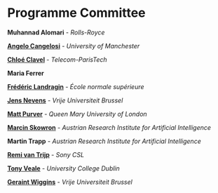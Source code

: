 # Programme Committee

**Muhannad Alomari** - *Rolls-Royce*

[**Angelo Cangelosi**](https://www.research.manchester.ac.uk/portal/angelo.cangelosi.html) - *University of Manchester*

[**Chloé Clavel**](https://clavel.wp.imt.fr/) - *Telecom-ParisTech*

**Maria Ferrer**

[**Frédéric Landragin**](http://lattice.cnrs.fr/Landragin-Frederic?lang=fr) - *École normale supérieure*

[**Jens Nevens**](https://ai.vub.ac.be/members/jens-nevens) - *Vrije Universiteit Brussel*

[**Matt Purver**](https://www.google.com/url?sa=t&rct=j&q=&esrc=s&source=web&cd=1&cad=rja&uact=8&ved=2ahUKEwjqzYq03qzfAhUrsKQKHRRwDagQFjAAegQIBxAB&url=http%3A%2F%2Fwww.eecs.qmul.ac.uk%2F~mpurver%2F&usg=AOvVaw0dH8iQpxHUORvIfE4jW-ip) - *Queen Mary University of London*

[**Marcin Skowron**](http://www.ofai.at/~marcin.skowron/) - *Austrian Research Institute for Artificial Intelligence*

**Martin Trapp** - *Austrian Research Institute for Artificial Intelligence*

[**Remi van Trijp**](https://csl.sony.fr/team/dr-remi-van-trijp/) - *Sony CSL*

[**Tony Veale**](http://afflatus.ucd.ie/) - *University College Dublin*

[**Geraint Wiggins**](https://ai.vub.ac.be/members/geraint-wiggins) - *Vrije Universiteit Brussel*

